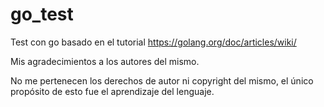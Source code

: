 # go_test
Test con go basado en el tutorial https://golang.org/doc/articles/wiki/

Mis agradecimientos a los autores del mismo.

No me pertenecen los derechos de autor ni copyright del mismo, el único propósito de esto fue el aprendizaje del lenguaje.
